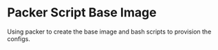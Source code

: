 # Packer Script Base Image
Using packer to create the base image and bash scripts to provision the configs.